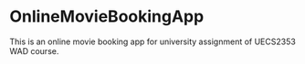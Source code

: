 # OnlineMovieBookingApp
This is an online movie booking app for university assignment of UECS2353 WAD course.
